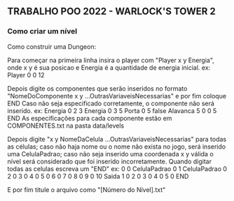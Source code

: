 ## TRABALHO POO 2022 - WARLOCK'S TOWER 2

### Como criar um nível
Como construir uma Dungeon:

Para começar na primeira linha insira o player com "Player x y Energia", onde x y é sua posicao e Energia é a quantidade de energia inicial.
ex: Player 0 0 12

Depois digite os componentes que serão inseridos no formato "NomeDoComponente x y ...OutrasVariaveisNecessarias" e por fim coloque END
Caso não seja especificado corretamente, o componente não será inserido.
ex:
Energia 0 2 3
Energia 0 3 5
Porta 0 5 false
Alavanca 5 0 0 5
END
As especificações para cada componente estão em COMPONENTES.txt na pasta data/levels

Depois digite "x y NomeDaCelula ...OutrasVariaveisNecessarias" para todas as células; caso não haja nome ou o nome não exista no jogo, será inserido uma CelulaPadrao;
caso não seja inserido uma coordenada x y válida o nível será considerado que foi inserido incorretamente.
Quando digitar todas as celulas escreva um "END"
ex:
0 0 CelulaPadrao
0 1 CelulaPadrao
0 2
0 3
0 4
0 5
0 6
0 7
0 8
0 9
0 10 Saida
1 0 
2 0
3 0
4 0
5 0
END

E por fim titule o arquivo como "[Número do Nível].txt"

